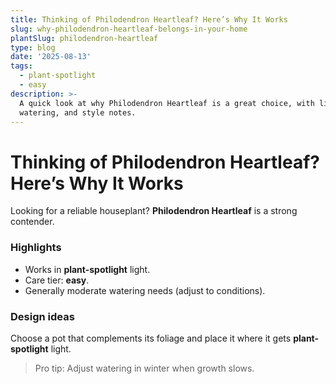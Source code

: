 ```yaml
---
title: Thinking of Philodendron Heartleaf? Here’s Why It Works
slug: why-philodendron-heartleaf-belongs-in-your-home
plantSlug: philodendron-heartleaf
type: blog
date: '2025-08-13'
tags:
  - plant-spotlight
  - easy
description: >-
  A quick look at why Philodendron Heartleaf is a great choice, with light,
  watering, and style notes.
---
```

# Thinking of Philodendron Heartleaf? Here’s Why It Works

Looking for a reliable houseplant? **Philodendron Heartleaf** is a strong contender.

### Highlights
- Works in **plant-spotlight** light.
- Care tier: **easy**.
- Generally moderate watering needs (adjust to conditions).

### Design ideas
Choose a pot that complements its foliage and place it where it gets **plant-spotlight** light.
  
> Pro tip: Adjust watering in winter when growth slows.
